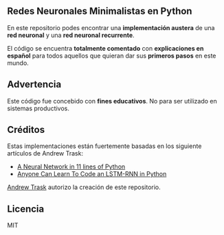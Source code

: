 ## Redes Neuronales Minimalistas en Python

En este repositorio podes encontrar una **implementación austera** de una **red neuronal** y una **red neuronal recurrente**.

El código se encuentra **totalmente comentado** con **explicaciones en español** para todos aquellos que quieran dar sus **primeros pasos** en este mundo.

Advertencia
----
Este código fue concebido con **fines educativos**. 
No para ser utilizado en sistemas productivos.

Créditos
----
Estas implementaciones están fuertemente basadas en los siguiente artículos de Andrew Trask:
- [A Neural Network in 11 lines of Python]
- [Anyone Can Learn To Code an LSTM-RNN in Python]

[Andrew Trask] autorizo la creación de este repositorio.

Licencia
----
MIT

   [Andrew Trask]: <http://iamtrask.github.io/>
   [A Neural Network in 11 lines of Python]: <https://iamtrask.github.io/2015/07/12/basic-python-network/>
   [Anyone Can Learn To Code an LSTM-RNN in Python]: <https://iamtrask.github.io/2015/11/15/anyone-can-code-lstm/>
 
